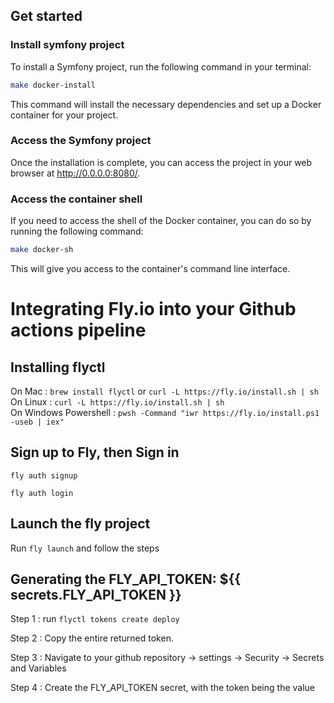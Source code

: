 ## Get started

### Install symfony project

To install a Symfony project, run the following command in your terminal:

```bash
make docker-install
```

This command will install the necessary dependencies and set up a Docker container for your project.

### Access the Symfony project

Once the installation is complete, you can access the project in your web browser at http://0.0.0.0:8080/.

### Access the container shell

If you need to access the shell of the Docker container, you can do so by running the following command:

```bash
make docker-sh
```

This will give you access to the container's command line interface.

# Integrating Fly.io into your Github actions pipeline

## Installing flyctl

On Mac : `brew install flyctl` or `curl -L https://fly.io/install.sh | sh` <br />
On Linux : `curl -L https://fly.io/install.sh | sh` <br />
On Windows Powershell : `pwsh -Command "iwr https://fly.io/install.ps1 -useb | iex"` <br />

## Sign up to Fly, then Sign in

`fly auth signup`

`fly auth login`

## Launch the fly project

Run `fly launch` and follow the steps

## Generating the FLY_API_TOKEN: ${{ secrets.FLY_API_TOKEN }}

Step 1 : run `flyctl tokens create deploy`

Step 2 : Copy the entire returned token.

Step 3 : Navigate to your github repository -> settings -> Security -> Secrets and Variables

Step 4 : Create the FLY_API_TOKEN secret, with the token being the value
